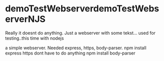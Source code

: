 # demoTestWebserverdemoTestWebserverNJS
Really it doesnt do anything. Just a webserver with some tekst... used for testing..this time with nodejs

a simple webserver.
Needed express, https, body-parser.
npm install express
https dont have to do anything
npm install body-parser
